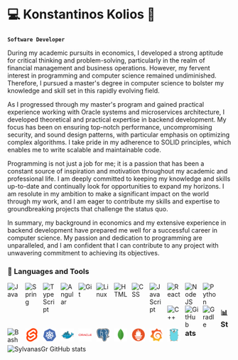 # 💻 Konstantinos Kolios 📡

**`Software Developer`**

During my academic pursuits in economics, I developed a strong aptitude for critical thinking and problem-solving, particularly in the realm of financial management and business operations. However, my fervent interest in programming and computer science remained undiminished. Therefore, I pursued a master's degree in computer science to bolster my knowledge and skill set in this rapidly evolving field.

As I progressed through my master's program and gained practical experience working with Oracle systems and microservices architecture, I developed theoretical and practical expertise in backend development. My focus has been on ensuring top-notch performance, uncompromising security, and sound design patterns, with particular emphasis on optimizing complex algorithms. I take pride in my adherence to SOLID principles, which enables me to write scalable and maintainable code.

Programming is not just a job for me; it is a passion that has been a constant source of inspiration and motivation throughout my academic and professional life. I am deeply committed to keeping my knowledge and skills up-to-date and continually look for opportunities to expand my horizons. I am resolute in my ambition to make a significant impact on the world through my work, and I am eager to contribute my skills and expertise to groundbreaking projects that challenge the status quo.

In summary, my background in economics and my extensive experience in backend development have prepared me well for a successful career in computer science. My passion and dedication to programming are unparalleled, and I am confident that I can contribute to any project with unwavering commitment to achieving its objectives.


### 🧰 Languages and Tools

<img align="left" alt="Java" width="30px" style="padding-right:10px;" src="https://cdn.jsdelivr.net/gh/devicons/devicon/icons/java/java-original.svg"/>
<img align="left" alt="Spring" width="30px" style="padding-right:10px;" src="https://cdn.jsdelivr.net/gh/devicons/devicon/icons/spring/spring-original.svg" />
<img align="left" alt="TypeScript" width="30px" style="padding-right:10px;" src="https://cdn.jsdelivr.net/gh/devicons/devicon/icons/typescript/typescript-plain.svg" />
<img align="left" alt="Angular" width="30px" style="padding-right:10px;" src="https://cdn.jsdelivr.net/gh/devicons/devicon/icons/angularjs/angularjs-plain.svg" />
<img align="left" alt="Git" width="30px" style="padding-right:10px;" src="https://cdn.jsdelivr.net/gh/devicons/devicon/icons/git/git-original.svg" />
<img align="left" alt="Linux" width="30px" style="padding-right:10px;" src="https://cdn.jsdelivr.net/gh/devicons/devicon/icons/linux/linux-original.svg" />
<img align="left" alt="HTML" width="30px" style="padding-right:10px;" src="https://cdn.jsdelivr.net/gh/devicons/devicon/icons/html5/html5-plain.svg" />
<img align="left" alt="CSS" width="30px" style="padding-right:10px;" src="https://cdn.jsdelivr.net/gh/devicons/devicon/icons/css3/css3-plain.svg" />
<img align="left" alt="JavaScript" width="30px" style="padding-right:10px;" src="https://cdn.jsdelivr.net/gh/devicons/devicon/icons/javascript/javascript-plain.svg" />
<img align="left" alt="React" width="30px" style="padding-right:10px;" src="https://cdn.jsdelivr.net/gh/devicons/devicon/icons/react/react-original.svg" />
<img align="left" alt="NodeJS" width="30px" style="padding-right:10px;" src="https://cdn.jsdelivr.net/gh/devicons/devicon/icons/nodejs/nodejs-original.svg" />
<img align="left" alt="Python" width="30px" style="padding-right:10px;" src="https://cdn.jsdelivr.net/gh/devicons/devicon/icons/python/python-plain.svg" />
<img align="left" alt="C++" width="30px" style="padding-right:10px;" src="https://cdn.jsdelivr.net/gh/devicons/devicon/icons/cplusplus/cplusplus-line.svg" />
<img align="left" alt="GitHub" width="30px" style="padding-right:10px;" src="https://cdn.jsdelivr.net/gh/devicons/devicon/icons/github/github-original.svg" />
<img align="left" alt="Gradle" width="30px" style="padding-right:10px;" src="https://cdn.jsdelivr.net/gh/devicons/devicon/icons/gradle/gradle-plain.svg" />
<img align="left" alt="Bash" width="30px" style="padding-right:10px;" src="https://cdn.jsdelivr.net/gh/devicons/devicon/icons/bash/bash-original.svg" />
<img align="left" alt="Svelte" width="30px" style="padding-right:10px;" src="https://github.com/devicons/devicon/blob/master/icons/svelte/svelte-original.svg" />

<img align="left" alt="Kubernetes" width="30px" style="padding-right:10px;" src="https://github.com/devicons/devicon/blob/master/icons/kubernetes/kubernetes-plain.svg" />
<img align="left" alt="Docker" width="30px" style="padding-right:10px;" src="https://github.com/devicons/devicon/blob/master/icons/docker/docker-original.svg" />

<img align="left" alt="Oracle" width="30px" style="padding-right:10px;" src="https://github.com/devicons/devicon/blob/master/icons/oracle/oracle-original.svg" />
<img align="left" alt="Postgres" width="30px" style="padding-right:10px;" src="https://github.com/devicons/devicon/blob/master/icons/postgresql/postgresql-original.svg" />
<img align="left" alt="Mongodb" width="30px" style="padding-right:10px;" src="https://github.com/devicons/devicon/blob/master/icons/mongodb/mongodb-original.svg" />


<img align="left" alt="Promitheus" width="30px" style="padding-right:10px;" src="https://github.com/devicons/devicon/blob/master/icons/prometheus/prometheus-original.svg" />
<img align="left" alt="Grafana" width="30px" style="padding-right:10px;" src="https://github.com/devicons/devicon/blob/master/icons/grafana/grafana-original.svg" />
<img align="left" alt="Go" width="30px" style="padding-right:10px;" src="https://github.com/devicons/devicon/blob/master/icons/go/go-original.svg" />

<br />



#



### 📊 Stats

![SylvanasGr GitHub stats](https://github-readme-stats.vercel.app/api?username=sylvanasgr&show_icons=true&theme=gruvbox)







